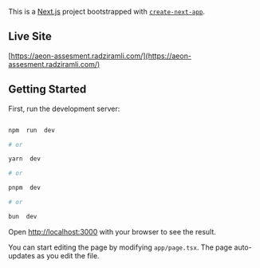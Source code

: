 This is a [Next.js](https://nextjs.org/) project bootstrapped with [`create-next-app`](https://github.com/vercel/next.js/tree/canary/packages/create-next-app).

## Live Site

[https://aeon-assesment.radziramli.com/](https://aeon-assesment.radziramli.com/)

## Getting Started

First, run the development server:

```bash

npm  run  dev

# or

yarn  dev

# or

pnpm  dev

# or

bun  dev

```

Open [http://localhost:3000](http://localhost:3000) with your browser to see the result.

You can start editing the page by modifying `app/page.tsx`. The page auto-updates as you edit the file.
